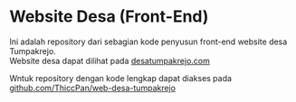 # Website Desa (Front-End)

Ini adalah repository dari sebagian kode penyusun front-end website desa Tumpakrejo. <br>
Website desa dapat dilihat pada [desatumpakrejo.com](desatumpakrejo.com)

Wntuk repository dengan kode lengkap dapat diakses pada [github.com/ThiccPan/web-desa-tumpakrejo](github.com/ThiccPan/web-desa-tumpakrejo)
